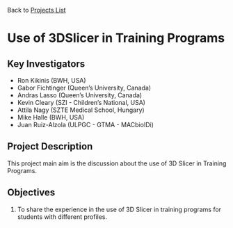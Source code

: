 Back to [Projects List](../../README.md#ProjectsList)

# Use of 3DSlicer in Training Programs

## Key Investigators

- Ron Kikinis (BWH, USA)
- Gabor Fichtinger (Queen’s University, Canada)
- Andras Lasso (Queen’s University, Canada)
- Kevin Cleary (SZI - Children’s National, USA)
- Attila Nagy (SZTE Medical School, Hungary)
- Mike Halle (BWH, USA)
- Juan Ruiz-Alzola (ULPGC - GTMA - MACbioIDi)

## Project Description

This project main aim is the discussion about the use of 3D Slicer in Training Programs.

## Objectives

1. To share the experience in the use of 3D Slicer in training programs for students with different profiles.

